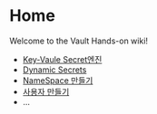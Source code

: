 # Home

Welcome to the Vault Hands-on wiki!

* [Key-Vaule Secret엔진](https://github.com/powhapki/ha-se/wiki/Key-Value-Secret-Engine)
* [Dynamic Secrets](https://github.com/powhapki/ha-se/wiki/Dynamic-Secrets)
* [NameSpace 만들기](https://github.com/powhapki/ha-se/wiki/NameSpace-%EB%A7%8C%EB%93%A4%EA%B8%B0)
* [사용자 만들기](https://github.com/powhapki/ha-se/wiki/User-Create)
* ...



